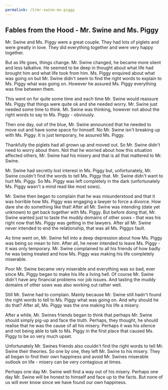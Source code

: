 ```yaml
---
permalink: /t/mr-swine-ms-piggy
---
```


## Fables from the Hood - Mr. Swine and Ms. Piggy


Mr. Swine and Ms. Piggy were a great couple. They had lots of piglets and were greatly in love. They did everything together and were very happy together.

But as life goes, things change. Mr. Swine changed, he became more silent and less talkative. He seemed to be deep in thought about what life had brought him and what life took from him. Ms. Piggy enquired about what was going on but Mr. Swine didn't seem to find the right words to explain to Ms. Piggy what was going on. However he assured Ms. Piggy everything was fine between them.

This went on for quite some time and each time Mr. Swine would reassure Ms. Piggy that things were quite ok and she needed worry. Mr. Swine just needed some time to think. Mr. Swine was thinking, however not about the right words to say to Ms. Piggy - obviously.

Then one day, out of the blue, Mr. Swine announced that he needed to move out and have some space for himself. No Mr. Swine isn't breaking up with Ms. Piggy. It is just temporary, he assured Ms. Piggy.

Thankfully the piglets had all grown up and moved out. So Mr. Swine didn't need to worry about them. Not that he worried about how this situation affected others, Mr. Swine had his misery and that is all that mattered to Mr. Swine.

Mr. Swine had secretly lost interest in Ms. Piggy but, unfortunately, Mr. Swine couldn't find the words to tell Ms. Piggy that. Mr. Swine didn't want to hurt Ms. Piggy. So Ms. Piggy was left completely in the dark (unfortunately Ms. Piggy wasn't a mind read like most sows).

Mr. Swine then began to complain that he was misunderstood and that it was horrible how Ms. Piggy was engaging a lawyer to force a divorce. How dare she do something like that! After all Mr. Swine was intending (date yet unknown) to get back together with Ms. Piggy. But before doing that, Mr. Swine wanted just to taste the muddy domains of other sows - that was his right now that Ms. Piggy was getting in the lawyers. After all Mr. Swine never intended to end the relationship, that was all Ms. Piggys fault.

As time went on, Mr. Swine fell into a deep depression about how Ms. Piggy was being so mean to him. After all, he never intended to leave Ms. Piggy - it was only temporary. Mr. Swine complained to all his friends of how badly he was being treated and how Ms. Piggy was making his life completely miserable.

Poor Mr. Swine became very miserable and everything was so bad, ever since Ms. Piggy began to make his life a living hell. Of course Mr. Swine didn't have any financial problems nor job issues. And tasting the muddy domains of other sows was also working out rather well.

Still Mr. Swine had to complain. Mainly because Mr. Swine still hadn't found the right words to tell to Ms. Piggy what was going on. And why should he do that? After all, Ms. Piggy was the one making his life a misery.

After a while, Mr. Swines friends began to think that perhaps Mr. Swine should simply pig-up and face the truth. Perhaps, they thought, he should realise that he was the cause of all his misery. Perhaps it was his silence and not being able to talk to Ms. Piggy in the first place that caused Ms. Piggy to be so very much upset.

Unfortunately Mr. Swines friends also couldn't find the right words to tell Mr. Swine their theories. So one by one, they left Mr. Swine to his misery. They all began to find their own happiness and avoid Mr. Swines miserable outlook on life - misery can be very contagious at times.

Perhaps one day Mr. Swine well find a way out of his misery. Perhaps one day Mr. Swine will be honest to himself and face up to the facts. But none of us will ever know since we have found our own happiness.

